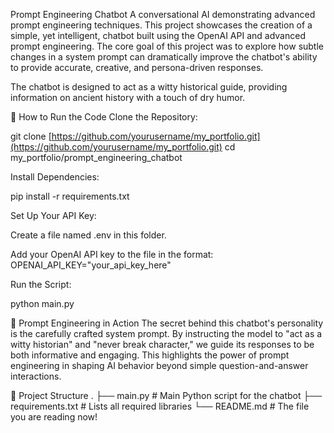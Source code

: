 Prompt Engineering Chatbot
A conversational AI demonstrating advanced prompt engineering techniques.
This project showcases the creation of a simple, yet intelligent, chatbot built using the OpenAI API and advanced prompt engineering. The core goal of this project was to explore how subtle changes in a system prompt can dramatically improve the chatbot's ability to provide accurate, creative, and persona-driven responses.

The chatbot is designed to act as a witty historical guide, providing information on ancient history with a touch of dry humor.

🚀 How to Run the Code
Clone the Repository:

git clone [https://github.com/yourusername/my_portfolio.git](https://github.com/yourusername/my_portfolio.git)
cd my_portfolio/prompt_engineering_chatbot

Install Dependencies:

pip install -r requirements.txt

Set Up Your API Key:

Create a file named .env in this folder.

Add your OpenAI API key to the file in the format: OPENAI_API_KEY="your_api_key_here"

Run the Script:

python main.py

🧠 Prompt Engineering in Action
The secret behind this chatbot's personality is the carefully crafted system prompt. By instructing the model to "act as a witty historian" and "never break character," we guide its responses to be both informative and engaging. This highlights the power of prompt engineering in shaping AI behavior beyond simple question-and-answer interactions.

📁 Project Structure
.
├── main.py             # Main Python script for the chatbot
├── requirements.txt    # Lists all required libraries
└── README.md           # The file you are reading now!
